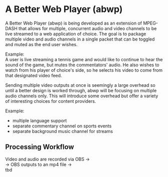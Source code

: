# A Better Web Player (abwp)
A Better Web Player (abwp) is being developed as an extension of MPEG-DASH that allows for multiple, concurrent audio 
and video channels to be live streamed to a web application of choice. The goal is to package multiple video and audio 
channels in a single packet that can be toggled and muted as the end user wishes. 

Example: </br>
A user is live streaming a tennis game and would like to continue to hear the sound of the game, but mutes the commentators' 
audio. He also wishes to watch from his player of choice's side, so he selects his video to come from that designated video
feed. 

Sending multiple video outputs at once is seemingly a large overhead so until a better design is worked through, abwp will be 
focusing on multiple audio channels only. This will introduce some overhead but offer a variety of interesting choices for 
content providers. 

Example: </br>
- multiple language support 
- separate commentary channel on sports events
- separate background music channel for streams

## Processing Workflow
Video and audio are recorded via OBS -> </br>
-> OBS outputs to an mp4 file -> </br>
tbd

